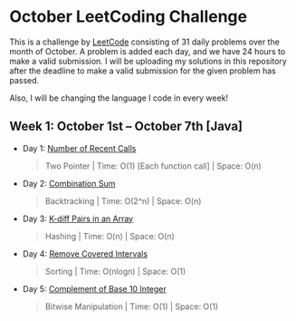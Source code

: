 # October LeetCoding Challenge

This is a challenge by [LeetCode](https://leetcode.com/explore/featured/card/october-leetcoding-challenge/) consisting of 31 daily problems over the month of October. A problem is added each day, and we have 24 hours to make a valid submission. I will be uploading my solutions in this repository after the deadline to make a valid submission for the given problem has passed. 

Also, I will be changing the language I code in every week!


## Week 1: October 1st – October 7th [Java]

* Day 1: [Number of Recent Calls](https://leetcode.com/explore/featured/card/october-leetcoding-challenge/559/week-1-october-1st-october-7th/3480/)

    > Two Pointer | 
    > Time: O(1) [Each function call] |
    > Space: O(n) 

* Day 2: [Combination Sum](https://leetcode.com/explore/featured/card/october-leetcoding-challenge/559/week-1-october-1st-october-7th/3481/)

    > Backtracking | 
    > Time: O(2^n) |
    > Space: O(n) 

* Day 3: [K-diff Pairs in an Array](https://leetcode.com/explore/featured/card/october-leetcoding-challenge/559/week-1-october-1st-october-7th/3482/)

    > Hashing | 
    > Time: O(n) |
    > Space: O(n) 

* Day 4: [Remove Covered Intervals](https://leetcode.com/explore/featured/card/october-leetcoding-challenge/559/week-1-october-1st-october-7th/3483/)

    > Sorting | 
    > Time: O(nlogn) |
    > Space: O(1)
    
* Day 5: [Complement of Base 10 Integer](https://leetcode.com/explore/featured/card/october-leetcoding-challenge/559/week-1-october-1st-october-7th/3484/)

    > Bitwise Manipulation | 
    > Time: O(1) |
    > Space: O(1)